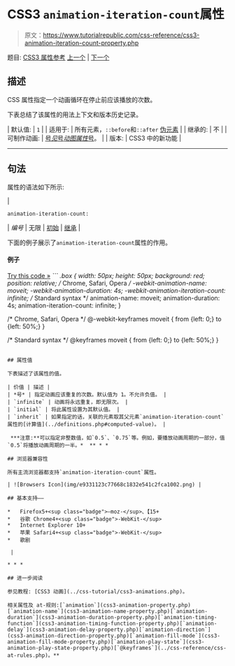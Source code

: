 # CSS3 `animation-iteration-count`属性

> 原文：<https://www.tutorialrepublic.com/css-reference/css3-animation-iteration-count-property.php>

题目: [CSS3 属性参考](css3-properties.php) [上一个](css3-animation-fill-mode-property.php) | [下一个](css3-animation-name-property.php)

## 描述

CSS 属性指定一个动画循环在停止前应该播放的次数。

下表总结了该属性的用法上下文和版本历史记录。

| 默认值: | `1` |
| 适用于: | 所有元素，`::before`和`::after` [伪元素](../css-tutorial/css-pseudo-elements.php#pseudo-elements) |
| 继承的: | 不 |
| 可制作动画: | [号*见*号*动图属性*号](css-animatable-properties.php)。 |
| 版本: | CSS3 中的新功能 |

* * *

## 句法

属性的语法如下所示:

| 

```
animation-iteration-count: 
```

 | *编号* &#124; 无限 &#124; [初始](../definitions.php#initial) &#124; [继承](../definitions.php#inherit) |

下面的例子展示了`animation-iteration-count`属性的作用。

#### 例子

[Try this code »](../codelab.php?topic=css3&file=animation-iteration-count-property "Try this code using online Editor") *```
.box {
    width: 50px;
    height: 50px;
    background: red;
    position: relative;
    /* Chrome, Safari, Opera */
    -webkit-animation-name: moveit;
    -webkit-animation-duration: 4s;
    -webkit-animation-iteration-count: infinite;
    /* Standard syntax */
    animation-name: moveit;
    animation-duration: 4s;
    animation-iteration-count: infinite;
}

/* Chrome, Safari, Opera */
@-webkit-keyframes moveit {
    from {left: 0;}
    to {left: 50%;}
}

/* Standard syntax */
@keyframes moveit {
    from {left: 0;}
    to {left: 50%;}
}
```*  ** * *

## 属性值

下表描述了该属性的值。

| 价值 | 描述 |
| *号* | 指定动画应该重复的次数。默认值为 1。不允许负值。 |
| `infinite` | 动画将永远重复，即无限次。 |
| `initial` | 将此属性设置为其默认值。 |
| `inherit` | 如果指定的话，关联的元素取其父元素`animation-iteration-count`属性的[计算值](../definitions.php#computed-value)。 |

 ***注意:**可以指定非整数值，如`0.5`、`0.75`等。例如，要播放动画周期的一部分，值`0.5`将播放动画周期的一半。*  ** * *

## 浏览器兼容性

所有主流浏览器都支持`animation-iteration-count`属性。

| ![Browsers Icon](img/e9331123c77668c1832e541c2fca1002.png) | 

## 基本支持——

*   Firefox5+<sup class="badge">—moz-</sup>、【15+
*   谷歌 Chrome4+<sup class="badge">-WebKit-</sup>
*   Internet Explorer 10+
*   苹果 Safari4+<sup class="badge">-WebKit-</sup>
*   歌剧

 |

* * *

## 进一步阅读

参见教程: [CSS3 动画](../css-tutorial/css3-animations.php)。

相关属性及 at-规则:[`animation`](css3-animation-property.php)[`animation-name`](css3-animation-name-property.php)[`animation-duration`](css3-animation-duration-property.php)[`animation-timing-function`](css3-animation-timing-function-property.php)[`animation-delay`](css3-animation-delay-property.php)[`animation-direction`](css3-animation-direction-property.php)[`animation-fill-mode`](css3-animation-fill-mode-property.php)[`animation-play-state`](css3-animation-play-state-property.php)[`@keyframes`](../css-reference/css-at-rules.php)。**